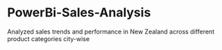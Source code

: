 # PowerBi-Sales-Analysis

Analyzed sales trends and performance in New Zealand across different product categories city-wise
